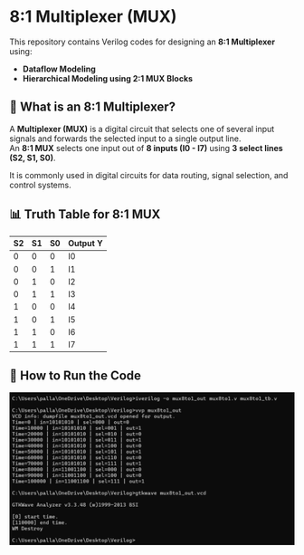 # 8:1 Multiplexer (MUX) 

This repository contains Verilog codes for designing an **8:1 Multiplexer** using:
-  **Dataflow Modeling**
-  **Hierarchical Modeling using 2:1 MUX Blocks**

  ## 📝 What is an 8:1 Multiplexer?

A **Multiplexer (MUX)** is a digital circuit that selects one of several input signals and forwards the selected input to a single output line.  
An **8:1 MUX** selects one input out of **8 inputs (I0 - I7)** using **3 select lines (S2, S1, S0)**.

It is commonly used in digital circuits for data routing, signal selection, and control systems.

## 📊 Truth Table for 8:1 MUX

| S2 | S1 | S0 | Output Y |
|----|----|----|----------|
| 0  | 0  | 0  | I0       |
| 0  | 0  | 1  | I1       |
| 0  | 1  | 0  | I2       |
| 0  | 1  | 1  | I3       |
| 1  | 0  | 0  | I4       |
| 1  | 0  | 1  | I5       |
| 1  | 1  | 0  | I6       |
| 1  | 1  | 1  | I7       |

## 🚀 How to Run the Code
![Terminal Commands](mux8to1_command.png)
